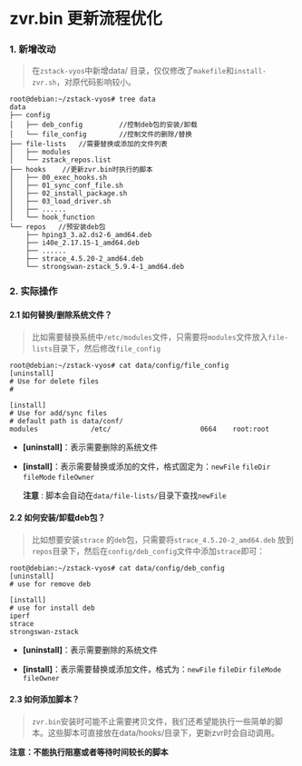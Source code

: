 # zvr.bin 更新流程优化


### 1. 新增改动
> 在`zstack-vyos`中新增data/ 目录，仅仅修改了`makefile`和`install-zvr.sh`，对原代码影响较小。

```
root@debian:~/zstack-vyos# tree data
data
├── config
│   ├── deb_config         //控制deb包的安装/卸载
│   └── file_config        //控制文件的删除/替换
├── file-lists   //需要替换或添加的文件列表
│   ├── modules
│   └── zstack_repos.list
├── hooks    //更新zvr.bin时执行的脚本
│   ├── 00_exec_hooks.sh
│   ├── 01_sync_conf_file.sh
│   ├── 02_install_package.sh
│   ├── 03_load_driver.sh
│   ├── ......
│   └── hook_function
└── repos   //预安装deb包
    ├── hping3_3.a2.ds2-6_amd64.deb
    ├── i40e_2.17.15-1_amd64.deb
    ├── ......
    ├── strace_4.5.20-2_amd64.deb
    └── strongswan-zstack_5.9.4-1_amd64.deb

```

### 2. 实际操作
#### 2.1 如何替换/删除系统文件？
> 比如需要替换系统中`/etc/modules`文件，只需要将`modules`文件放入`file-lists`目录下，然后修改`file_config`

```
root@debian:~/zstack-vyos# cat data/config/file_config 
[uninstall]
# Use for delete files
#

[install]
# Use for add/sync files
# default path is data/conf/
modules             /etc/                      0664    root:root
```
- **[uninstall]**：表示需要删除的系统文件

- **[install]**：表示需要替换或添加的文件，格式固定为：`newFile`  `fileDir`  `fileMode` `fileOwner`

    **注意** : 脚本会自动在`data/file-lists/`目录下查找`newFile`

#### 2.2 如何安装/卸载deb包？
> 比如想要安装`strace` 的`deb`包，只需要将`strace_4.5.20-2_amd64.deb` 放到`repos`目录下，然后在`config/deb_config`文件中添加`strace`即可：

```
root@debian:~/zstack-vyos# cat data/config/deb_config 
[uninstall]
# use for remove deb

[install]
# use for install deb
iperf
strace
strongswan-zstack
```
- **[uninstall]**：表示需要删除的系统文件

- **[install]**：表示需要替换或添加文件，格式为：`newFile`  `fileDir`  `fileMode` `fileOwner`

#### 2.3 如何添加脚本？
> `zvr.bin`安装时可能不止需要拷贝文件，我们还希望能执行一些简单的脚本。这些脚本可直接放在data/hooks/目录下，更新zvr时会自动调用。

**注意：不能执行阻塞或者等待时间较长的脚本**